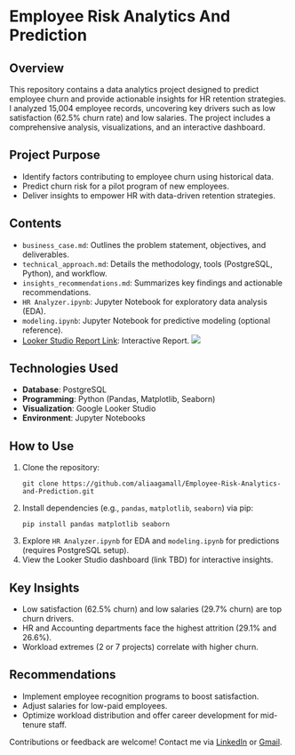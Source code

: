 # Employee Risk Analytics And Prediction

## Overview
This repository contains a data analytics project designed to predict employee churn and provide actionable insights for HR retention strategies. I analyzed 15,004 employee records, uncovering key drivers such as low satisfaction (62.5% churn rate) and low salaries. The project includes a comprehensive analysis, visualizations, and an interactive dashboard.

## Project Purpose
- Identify factors contributing to employee churn using historical data.
- Predict churn risk for a pilot program of new employees.
- Deliver insights to empower HR with data-driven retention strategies.

## Contents
- `business_case.md`: Outlines the problem statement, objectives, and deliverables.
- `technical_approach.md`: Details the methodology, tools (PostgreSQL, Python), and workflow.
- `insights_recommendations.md`: Summarizes key findings and actionable recommendations.
- `HR Analyzer.ipynb`: Jupyter Notebook for exploratory data analysis (EDA).
- `modeling.ipynb`: Jupyter Notebook for predictive modeling (optional reference).
- [Looker Studio Report Link](https://lookerstudio.google.com/reporting/9f5c4533-f29c-4592-a59f-25a727b963c5): Interactive Report.
![](https://github.com/aliaagamall/Employee-Risk-Analytics-and-Prediction/blob/main/Reports/Employee%20Attrition%20Risk%20Report.png)

## Technologies Used
- **Database**: PostgreSQL
- **Programming**: Python (Pandas, Matplotlib, Seaborn)
- **Visualization**: Google Looker Studio
- **Environment**: Jupyter Notebooks

## How to Use
1. Clone the repository:
   ```
   git clone https://github.com/aliaagamall/Employee-Risk-Analytics-and-Prediction.git
   ```
2. Install dependencies (e.g., `pandas`, `matplotlib`, `seaborn`) via pip:
   ```
   pip install pandas matplotlib seaborn
   ```
3. Explore `HR Analyzer.ipynb` for EDA and `modeling.ipynb` for predictions (requires PostgreSQL setup).
4. View the Looker Studio dashboard (link TBD) for interactive insights.

## Key Insights
- Low satisfaction (62.5% churn) and low salaries (29.7% churn) are top churn drivers.
- HR and Accounting departments face the highest attrition (29.1% and 26.6%).
- Workload extremes (2 or 7 projects) correlate with higher churn.

## Recommendations
- Implement employee recognition programs to boost satisfaction.
- Adjust salaries for low-paid employees.
- Optimize workload distribution and offer career development for mid-tenure staff.

>>
Contributions or feedback are welcome! Contact me via [LinkedIn](https://www.linkedin.com/in/aliaagamall) or [Gmail](mailto:aliaagamall@gmail.com).
>>
